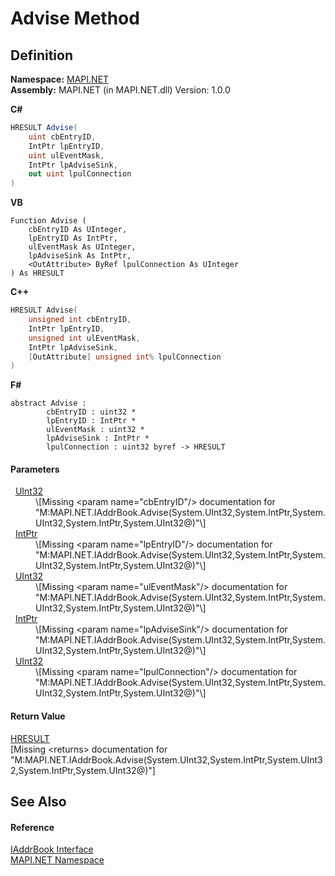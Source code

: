 # Advise Method




## Definition
**Namespace:** <a href="5bef4637-66f8-16d4-e5f4-4d0da57a1538.md">MAPI.NET</a>  
**Assembly:** MAPI.NET (in MAPI.NET.dll) Version: 1.0.0

**C#**
``` C#
HRESULT Advise(
	uint cbEntryID,
	IntPtr lpEntryID,
	uint ulEventMask,
	IntPtr lpAdviseSink,
	out uint lpulConnection
)
```
**VB**
``` VB
Function Advise ( 
	cbEntryID As UInteger,
	lpEntryID As IntPtr,
	ulEventMask As UInteger,
	lpAdviseSink As IntPtr,
	<OutAttribute> ByRef lpulConnection As UInteger
) As HRESULT
```
**C++**
``` C++
HRESULT Advise(
	unsigned int cbEntryID, 
	IntPtr lpEntryID, 
	unsigned int ulEventMask, 
	IntPtr lpAdviseSink, 
	[OutAttribute] unsigned int% lpulConnection
)
```
**F#**
``` F#
abstract Advise : 
        cbEntryID : uint32 * 
        lpEntryID : IntPtr * 
        ulEventMask : uint32 * 
        lpAdviseSink : IntPtr * 
        lpulConnection : uint32 byref -> HRESULT 
```



#### Parameters
<dl><dt>  <a href="https://learn.microsoft.com/dotnet/api/system.uint32" target="_blank" rel="noopener noreferrer">UInt32</a></dt><dd>\[Missing &lt;param name="cbEntryID"/&gt; documentation for "M:MAPI.NET.IAddrBook.Advise(System.UInt32,System.IntPtr,System.UInt32,System.IntPtr,System.UInt32@)"\]</dd><dt>  <a href="https://learn.microsoft.com/dotnet/api/system.intptr" target="_blank" rel="noopener noreferrer">IntPtr</a></dt><dd>\[Missing &lt;param name="lpEntryID"/&gt; documentation for "M:MAPI.NET.IAddrBook.Advise(System.UInt32,System.IntPtr,System.UInt32,System.IntPtr,System.UInt32@)"\]</dd><dt>  <a href="https://learn.microsoft.com/dotnet/api/system.uint32" target="_blank" rel="noopener noreferrer">UInt32</a></dt><dd>\[Missing &lt;param name="ulEventMask"/&gt; documentation for "M:MAPI.NET.IAddrBook.Advise(System.UInt32,System.IntPtr,System.UInt32,System.IntPtr,System.UInt32@)"\]</dd><dt>  <a href="https://learn.microsoft.com/dotnet/api/system.intptr" target="_blank" rel="noopener noreferrer">IntPtr</a></dt><dd>\[Missing &lt;param name="lpAdviseSink"/&gt; documentation for "M:MAPI.NET.IAddrBook.Advise(System.UInt32,System.IntPtr,System.UInt32,System.IntPtr,System.UInt32@)"\]</dd><dt>  <a href="https://learn.microsoft.com/dotnet/api/system.uint32" target="_blank" rel="noopener noreferrer">UInt32</a></dt><dd>\[Missing &lt;param name="lpulConnection"/&gt; documentation for "M:MAPI.NET.IAddrBook.Advise(System.UInt32,System.IntPtr,System.UInt32,System.IntPtr,System.UInt32@)"\]</dd></dl>

#### Return Value
<a href="50596607-a328-ef10-6ea9-0448fbb7d197.md">HRESULT</a>  
\[Missing &lt;returns&gt; documentation for "M:MAPI.NET.IAddrBook.Advise(System.UInt32,System.IntPtr,System.UInt32,System.IntPtr,System.UInt32@)"\]

## See Also


#### Reference
<a href="3e0ae0ab-2ec1-3cb4-6c4f-5d6faee00a6e.md">IAddrBook Interface</a>  
<a href="5bef4637-66f8-16d4-e5f4-4d0da57a1538.md">MAPI.NET Namespace</a>  
